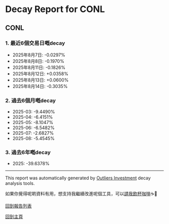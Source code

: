 # Decay Report for CONL

## CONL

### 1. 最近6個交易日嘅decay

- 2025年8月7日: -0.0297%
- 2025年8月8日: -0.1970%
- 2025年8月11日: -0.1826%
- 2025年8月12日: +0.0358%
- 2025年8月13日: +0.0600%
- 2025年8月14日: -0.3035%

### 2. 過去6個月嘅decay

- 2025-03: -9.4490%
- 2025-04: -6.4151%
- 2025-05: -8.1047%
- 2025-06: -6.5482%
- 2025-07: -2.6827%
- 2025-08: -5.4545%

### 3. 過去6年嘅decay

- 2025: -39.6378%

------------------------------
This report was automatically generated by [Outliers Investment](https://outliersecon.github.io/Outliers-Investment/) decay analysis tools.

如果你覺得呢啲資料有用，想支持我繼續改進呢個工具，可以[請我飲杯咖啡](https://buymeacoffee.com/outliersecon)☕🙏

[回到報告列表](https://outliersecon.github.io/Outliers-Investment/reports/reports_public)

[回到主頁](https://outliersecon.github.io/Outliers-Investment/)